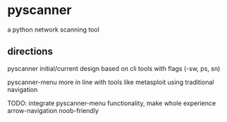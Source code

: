 # pyscanner

a python network scanning tool

## directions

pyscanner initial/current design based on cli tools with flags (-sw, ps, sn)

pyscanner-menu more in line with tools like metasploit using traditional navigation

TODO: integrate pyscanner-menu functionality, make whole experience arrow-navigation noob-friendly
